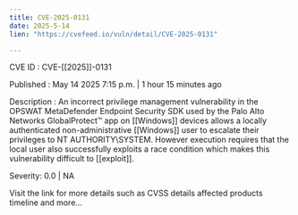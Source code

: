 ```yaml
---
title: CVE-2025-0131
date: 2025-5-14
lien: "https://cvefeed.io/vuln/detail/CVE-2025-0131"

---
```


CVE ID : CVE-[[2025]]-0131

Published :  May 14
2025
7:15 p.m. | 1 hour
15 minutes ago

Description : An incorrect privilege management vulnerability in the OPSWAT MetaDefender Endpoint Security SDK used by the Palo Alto Networks GlobalProtect™ app on [[Windows]] devices allows a locally authenticated non-administrative [[Windows]] user to escalate their privileges to NT AUTHORITY\SYSTEM. However
execution requires that the local user also successfully exploits a race condition
which makes this vulnerability difficult to [[exploit]].

Severity: 0.0 | NA

Visit the link for more details
such as CVSS details
affected products
timeline
and more...
